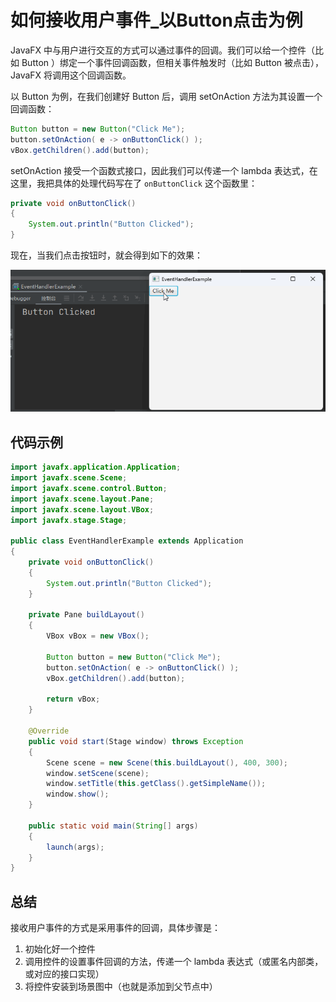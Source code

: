 # 如何接收用户事件_以Button点击为例

JavaFX 中与用户进行交互的方式可以通过事件的回调。我们可以给一个控件（比如 Button ）绑定一个事件回调函数，但相关事件触发时（比如 Button 被点击），JavaFX 将调用这个回调函数。

以 Button 为例，在我们创建好 Button 后，调用 setOnAction 方法为其设置一个回调函数：

```java
Button button = new Button("Click Me");
button.setOnAction( e -> onButtonClick() );
vBox.getChildren().add(button);
```

setOnAction 接受一个函数式接口，因此我们可以传递一个 lambda 表达式，在这里，我把具体的处理代码写在了 `onButtonClick` 这个函数里：

```java
private void onButtonClick()
{
    System.out.println("Button Clicked");
}
```

现在，当我们点击按钮时，就会得到如下的效果：

![](./pic/EventHandlerExample.gif)

## 代码示例

```java
import javafx.application.Application;
import javafx.scene.Scene;
import javafx.scene.control.Button;
import javafx.scene.layout.Pane;
import javafx.scene.layout.VBox;
import javafx.stage.Stage;

public class EventHandlerExample extends Application
{
    private void onButtonClick()
    {
        System.out.println("Button Clicked");
    }

    private Pane buildLayout()
    {
        VBox vBox = new VBox();

        Button button = new Button("Click Me");
        button.setOnAction( e -> onButtonClick() );
        vBox.getChildren().add(button);

        return vBox;
    }

    @Override
    public void start(Stage window) throws Exception
    {
        Scene scene = new Scene(this.buildLayout(), 400, 300);
        window.setScene(scene);
        window.setTitle(this.getClass().getSimpleName());
        window.show();
    }

    public static void main(String[] args)
    {
        launch(args);
    }
}
```

## 总结

接收用户事件的方式是采用事件的回调，具体步骤是：

1. 初始化好一个控件
2. 调用控件的设置事件回调的方法，传递一个 lambda 表达式（或匿名内部类，或对应的接口实现）
3. 将控件安装到场景图中（也就是添加到父节点中）